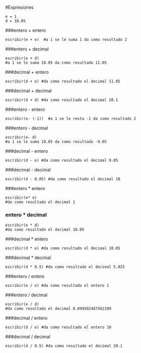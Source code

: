 
#Expresiones


```
e = 1
d = 10.05
```
###entero + entero
``` 
escribir(e + e)  #a 1 se le suma 1 da como resultado 2
```

###entero + decimal
``` 
escribir(e + d) 
#a 1 se le suma 10.05 da como resultado 11.05
```

 ###decimal + entero
```
escribir(d + e) #da como resultado el decimal 11.05
```

###decimal + decimal
```
escribir(d + d) #da como resultado el decimal 20.1
```

###entero - entero
```
escribir(e- (-1))  #a 1 se le resta -1 da como resultado 2
```
###entero - decimal
``` 
escribir(e- d) 
#a 1 se le suma 10.05 da como resultado -9.05
```

###decimal - entero
``` 
escribir(d - e) #da como resultado el decimal 9.05
```

###decimal - decimal
```
escribir(d - 0.05) #da como resultado el decimal 10
```
###entero * entero
```
escribir(e* e) 
#da como resultado el decimal 1
```

### entero * decimal
``` 
escribir(e * d) 
#da como resultado el decimal 10.05
```

###decimal * entero
``` 
escribir(d * e) #da como resultado el decimal 10.05
```

###decimal * decimal
``` 
escribir(d * 0.5) #da como resultado el decimal 5.025
```

###entero / entero
```
escribir(e / e) #da como resultado el entero 1
```

###entero / decimal
```
escribir(e / d) 
#da como resultado el decimal 0.099502487562189
```

###decimal / entero
```
escribir(d / e) #da como resultado el entero 10
```

###decimal / decimal
``` 
escribir(d / 0.5) #da como resultado el decimal 20.1
```
